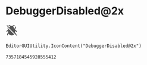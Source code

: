 # DebuggerDisabled@2x
![](/img/DebuggerDisabled@2x.png)

``` CSharp
EditorGUIUtility.IconContent("DebuggerDisabled@2x")
```
```
7357184545928555412
```
